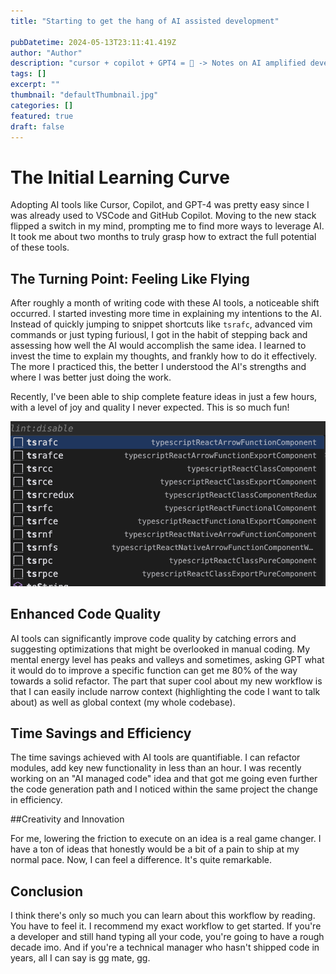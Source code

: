 ```yaml
---
title: "Starting to get the hang of AI assisted development"

pubDatetime: 2024-05-13T23:11:41.419Z
author: "Author"
description: "cursor + copilot + GPT4 = 🚀 -> Notes on AI amplified development"
tags: []
excerpt: ""
thumbnail: "defaultThumbnail.jpg"
categories: []
featured: true
draft: false
---
```


# The Initial Learning Curve

Adopting AI tools like Cursor, Copilot, and GPT-4 was pretty easy since I was already used to VSCode and GitHub Copilot. Moving to the new stack flipped a switch in my mind, prompting me to find more ways to leverage AI. It took me about two months to truly grasp how to extract the full potential of these tools.

## The Turning Point: Feeling Like Flying

After roughly a month of writing code with these AI tools, a noticeable shift occurred. I started investing more time in explaining my intentions to the AI. Instead of quickly jumping to snippet shortcuts like `tsrafc`, advanced vim commands or just typing furiousl, I got in the habit of stepping back and assessing how well the AI would accomplish the same idea. I learned to invest the time to explain my thoughts, and frankly how to do it effectively. The more I practiced this, the better I understood the AI's strengths and where I was better just doing the work.

Recently, I've been able to ship complete feature ideas in just a few hours, with a level of joy and quality I never expected. This is so much fun!

![IDE Shortcuts](../../assets/images/ide-shortcuts.png)

## Enhanced Code Quality

AI tools can significantly improve code quality by catching errors and suggesting optimizations that might be overlooked in manual coding. My mental energy level has peaks and valleys and sometimes, asking GPT what it would do to improve a specific function can get me 80% of the way towards a solid refactor. The part that super cool about my new workflow is that I can easily include narrow context (highlighting the code I want to talk about) as well as global context (my whole codebase).

## Time Savings and Efficiency

The time savings achieved with AI tools are quantifiable. I can refactor modules, add key new functionality in less than an hour. I was recently working on an "AI managed code" idea and that got me going even further the code generation path and I noticed within the same project the change in efficiency.

##Creativity and Innovation

For me, lowering the friction to execute on an idea is a real game changer. I have a ton of ideas that honestly would be a bit of a pain to ship at my normal pace. Now, I can feel a difference. It's quite remarkable.

## Conclusion

I think there's only so much you can learn about this workflow by reading. You have to feel it. I recommend my exact workflow to get started. If you're a developer and still hand typing all your code, you're going to have a rough decade imo. And if you're a technical manager who hasn't shipped code in years, all I can say is gg mate, gg.